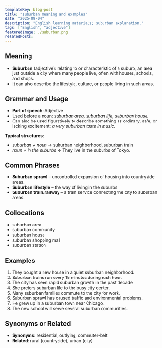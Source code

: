 ```yaml
---
templateKey: blog-post
title: "suburban meaning and examples"
date: "2025-09-04"
description: "English learning materials; suburban explanation."
tags: ["English", "adjective"]
featuredImage: ./suburban.png
relatedPosts:
---
```


## Meaning

- **Suburban** (adjective): relating to or characteristic of a suburb, an area just outside a city where many people live, often with houses, schools, and shops.
- It can also describe the lifestyle, culture, or people living in such areas.

## Grammar and Usage

- **Part of speech**: Adjective
- Used before a noun: _suburban area, suburban life, suburban house_.
- Can also be used figuratively to describe something as ordinary, safe, or lacking excitement: _a very suburban taste in music_.

**Typical structures**:

- _suburban + noun_ → suburban neighborhood, suburban train
- _noun + in the suburbs_ → They live in the suburbs of Tokyo.

## Common Phrases

- **Suburban sprawl** – uncontrolled expansion of housing into countryside areas.
- **Suburban lifestyle** – the way of living in the suburbs.
- **Suburban train/railway** – a train service connecting the city to suburban areas.

## Collocations

- suburban area
- suburban community
- suburban house
- suburban shopping mall
- suburban station

## Examples

1. They bought a new house in a quiet suburban neighborhood.
2. Suburban trains run every 15 minutes during rush hour.
3. The city has seen rapid suburban growth in the past decade.
4. She prefers suburban life to the busy city center.
5. Many suburban families commute to the city for work.
6. Suburban sprawl has caused traffic and environmental problems.
7. He grew up in a suburban town near Chicago.
8. The new school will serve several suburban communities.

## Synonyms or Related

- **Synonyms**: residential, outlying, commuter-belt
- **Related**: rural (countryside), urban (city)
